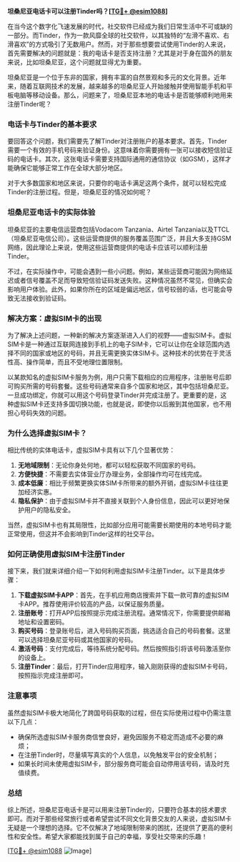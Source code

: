 **坦桑尼亚电话卡可以注册Tinder吗？[[TG💪+ @esim1088](https://t.me/s/esim1088)]**

在当今这个数字化飞速发展的时代，社交软件已经成为我们日常生活中不可或缺的一部分。而Tinder，作为一款风靡全球的社交软件，以其独特的“左滑不喜欢、右滑喜欢”的方式吸引了无数用户。然而，对于那些想要尝试使用Tinder的人来说，首先需要解决的问题就是：我的电话卡是否支持注册？尤其是对于身在国外的朋友来说，比如坦桑尼亚，这个问题就显得尤为重要。

坦桑尼亚是一个位于东非的国家，拥有丰富的自然景观和多元的文化背景。近年来，随着互联网技术的发展，越来越多的坦桑尼亚人开始接触并使用智能手机和平板电脑等移动设备。那么，问题来了，坦桑尼亚本地的电话卡是否能够顺利地用来注册Tinder呢？

### **电话卡与Tinder的基本要求**

要回答这个问题，我们需要先了解Tinder对注册账户的基本要求。首先，Tinder需要一个有效的手机号码来验证身份。这意味着你需要拥有一张可以接收短信验证码的电话卡。其次，这张电话卡需要支持国际通用的通信协议（如GSM），这样才能确保它能够正常工作在全球大部分地区。

对于大多数国家和地区来说，只要你的电话卡满足这两个条件，就可以轻松完成Tinder的注册过程。但是，坦桑尼亚的情况如何呢？

### **坦桑尼亚电话卡的实际体验**

坦桑尼亚的主要电信运营商包括Vodacom Tanzania、Airtel Tanzania以及TTCL（坦桑尼亚电信公司）。这些运营商提供的服务覆盖范围广泛，并且大多支持GSM网络，因此理论上来说，使用这些运营商提供的电话卡应该可以顺利注册Tinder。

不过，在实际操作中，可能会遇到一些小问题。例如，某些运营商可能因为网络延迟或者信号覆盖不足而导致短信验证码发送失败。这种情况虽然不常见，但确实会影响用户体验。此外，如果你所在的区域是偏远地区，信号较弱的话，也可能会导致无法接收到验证码。

### **解决方案：虚拟SIM卡的出现**

为了解决上述问题，一种新的解决方案逐渐进入人们的视野——虚拟SIM卡。虚拟SIM卡是一种通过互联网连接到手机上的电子SIM卡，它可以让你在全球范围内选择不同的国家或地区的号码，并且无需更换实体SIM卡。这种技术的优势在于灵活性高、操作简单，而且不受地理位置限制。

以某款知名的虚拟SIM卡服务为例，用户只需下载相应的应用程序，注册账号后即可购买所需的号码套餐。这些号码通常来自多个国家和地区，其中包括坦桑尼亚。一旦成功绑定，你就可以用这个号码登录Tinder并完成注册了。更重要的是，这种虚拟SIM卡还支持多国切换功能，也就是说，即使你以后搬到其他国家，也不用担心号码失效的问题。

### **为什么选择虚拟SIM卡？**

相比传统的实体电话卡，虚拟SIM卡具有以下几个显著优势：

1. **无地域限制**：无论你身处何地，都可以轻松获取不同国家的号码。
2. **方便快捷**：不需要去实体营业厅办理业务，全部操作均可在线完成。
3. **成本低廉**：相比于频繁更换实体SIM卡所带来的额外开销，虚拟SIM卡往往更加经济实惠。
4. **隐私保护**：由于虚拟SIM卡并不直接关联到个人身份信息，因此可以更好地保护用户的隐私安全。

当然，虚拟SIM卡也有其局限性，比如部分应用可能需要长期使用的本地号码才能正常使用，但这并不会影响到Tinder这样的社交平台。

### **如何正确使用虚拟SIM卡注册Tinder**

接下来，我们就来详细介绍一下如何利用虚拟SIM卡注册Tinder。以下是具体步骤：

1. **下载虚拟SIM卡APP**：首先，在手机应用商店搜索并下载一款可靠的虚拟SIM卡APP。推荐使用评价较高的产品，以保证服务质量。
2. **注册账号**：打开APP后按照提示完成注册流程。通常情况下，你需要提供邮箱地址和设置密码。
3. **购买号码**：登录账号后，进入号码购买页面，挑选适合自己的号码套餐。这里可以选择坦桑尼亚号码或其他国家的号码。
4. **激活号码**：支付完成后，等待系统分配号码。然后按照指引将该号码激活至你的设备上。
5. **注册Tinder**：最后，打开Tinder应用程序，输入刚刚获得的虚拟SIM卡号码，按照指示完成注册即可。

### **注意事项**

虽然虚拟SIM卡极大地简化了跨国号码获取的过程，但在实际使用过程中仍需注意以下几点：

- 确保所选虚拟SIM卡服务商信誉良好，避免因服务不稳定而造成不必要的麻烦；
- 在注册Tinder时，尽量填写真实的个人信息，以免触发平台的安全机制；
- 如果长时间未使用虚拟SIM卡，部分服务商可能会自动停用该号码，请及时充值续费。

### **总结**

综上所述，坦桑尼亚电话卡是可以用来注册Tinder的，只要符合基本的技术要求即可。而对于那些经常旅行或者希望尝试不同文化背景交友的人来说，虚拟SIM卡无疑是一个理想的选择。它不仅解决了地域限制带来的困扰，还提供了更高的便利性和安全性。希望大家都能找到属于自己的幸福，享受社交带来的乐趣！

[[TG💪+ @esim1088](https://t.me/s/esim1088) ![Image](https://i.postimg.cc/4NQfJmqS/Snipaste-2025-05-13-00-14-12.png)]